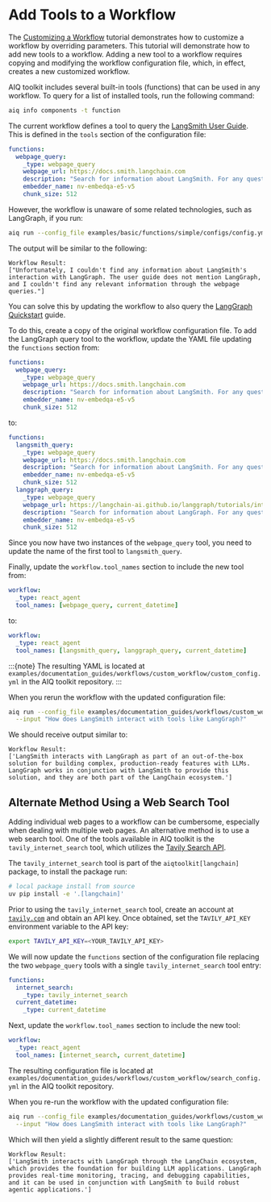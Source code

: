 <!--
SPDX-FileCopyrightText: Copyright (c) 2025, NVIDIA CORPORATION & AFFILIATES. All rights reserved.
SPDX-License-Identifier: Apache-2.0

Licensed under the Apache License, Version 2.0 (the "License");
you may not use this file except in compliance with the License.
You may obtain a copy of the License at

http://www.apache.org/licenses/LICENSE-2.0

Unless required by applicable law or agreed to in writing, software
distributed under the License is distributed on an "AS IS" BASIS,
WITHOUT WARRANTIES OR CONDITIONS OF ANY KIND, either express or implied.
See the License for the specific language governing permissions and
limitations under the License.
-->

# Add Tools to a Workflow

The [Customizing a Workflow](./customize-a-workflow.md) tutorial demonstrates how to customize a workflow by overriding parameters. This tutorial will demonstrate how to add new tools to a workflow. Adding a new tool to a workflow requires copying and modifying the workflow configuration file, which, in effect, creates a new customized workflow.

AIQ toolkit includes several built-in tools (functions) that can be used in any workflow. To query for a list of installed tools, run the following command:
```bash
aiq info components -t function
```

The current workflow defines a tool to query the [LangSmith User Guide](https://docs.smith.langchain.com). This is defined in the `tools` section of the configuration file:
```yaml
functions:
  webpage_query:
    _type: webpage_query
    webpage_url: https://docs.smith.langchain.com
    description: "Search for information about LangSmith. For any questions about LangSmith, you must use this tool!"
    embedder_name: nv-embedqa-e5-v5
    chunk_size: 512
```

However, the workflow is unaware of some related technologies, such as LangGraph, if you run:
```bash
aiq run --config_file examples/basic/functions/simple/configs/config.yml --input "How does LangSmith interact with tools like LangGraph?"
```

The output will be similar to the following:
```
Workflow Result:
["Unfortunately, I couldn't find any information about LangSmith's interaction with LangGraph. The user guide does not mention LangGraph, and I couldn't find any relevant information through the webpage queries."]
```

You can solve this by updating the workflow to also query the [LangGraph Quickstart](https://langchain-ai.github.io/langgraph/tutorials/introduction) guide.

To do this, create a copy of the original workflow configuration file. To add the LangGraph query tool to the workflow, update the YAML file updating the `functions` section from:
```yaml
functions:
  webpage_query:
    _type: webpage_query
    webpage_url: https://docs.smith.langchain.com
    description: "Search for information about LangSmith. For any questions about LangSmith, you must use this tool!"
    embedder_name: nv-embedqa-e5-v5
    chunk_size: 512
```

to:
```yaml
functions:
  langsmith_query:
    _type: webpage_query
    webpage_url: https://docs.smith.langchain.com
    description: "Search for information about LangSmith. For any questions about LangSmith, you must use this tool!"
    embedder_name: nv-embedqa-e5-v5
    chunk_size: 512
  langgraph_query:
    _type: webpage_query
    webpage_url: https://langchain-ai.github.io/langgraph/tutorials/introduction
    description: "Search for information about LangGraph. For any questions about LangGraph, you must use this tool!"
    embedder_name: nv-embedqa-e5-v5
    chunk_size: 512
```

Since you now have two instances of the `webpage_query` tool, you need to update the name of the first tool to `langsmith_query`.

Finally, update the `workflow.tool_names` section to include the new tool from:
```yaml
workflow:
  _type: react_agent
  tool_names: [webpage_query, current_datetime]
```

to:
```yaml
workflow:
  _type: react_agent
  tool_names: [langsmith_query, langgraph_query, current_datetime]
```

:::{note}
The resulting YAML is located at `examples/documentation_guides/workflows/custom_workflow/custom_config.yml` in the AIQ toolkit repository.
:::

When you rerun the workflow with the updated configuration file:
```bash
aiq run --config_file examples/documentation_guides/workflows/custom_workflow/custom_config.yml \
  --input "How does LangSmith interact with tools like LangGraph?"
```

We should receive output similar to:
```
Workflow Result:
['LangSmith interacts with LangGraph as part of an out-of-the-box solution for building complex, production-ready features with LLMs. LangGraph works in conjunction with LangSmith to provide this solution, and they are both part of the LangChain ecosystem.']
```

## Alternate Method Using a Web Search Tool
Adding individual web pages to a workflow can be cumbersome, especially when dealing with multiple web pages. An alternative method is to use a web search tool. One of the tools available in AIQ toolkit is the `tavily_internet_search` tool, which utilizes the [Tavily Search API](https://tavily.com/).

The `tavily_internet_search` tool is part of the `aiqtoolkit[langchain]` package, to install the package run:
```bash
# local package install from source
uv pip install -e '.[langchain]'
```

Prior to using the `tavily_internet_search` tool, create an account at [`tavily.com`](https://tavily.com/) and obtain an API key. Once obtained, set the `TAVILY_API_KEY` environment variable to the API key:
```bash
export TAVILY_API_KEY=<YOUR_TAVILY_API_KEY>
```

We will now update the `functions` section of the configuration file replacing the two `webpage_query` tools with a single `tavily_internet_search` tool entry:
```yaml
functions:
  internet_search:
    _type: tavily_internet_search
  current_datetime:
    _type: current_datetime
```

Next, update the `workflow.tool_names` section to include the new tool:
```yaml
workflow:
  _type: react_agent
  tool_names: [internet_search, current_datetime]
```

The resulting configuration file is located at `examples/documentation_guides/workflows/custom_workflow/search_config.yml` in the AIQ toolkit repository.

When you re-run the workflow with the updated configuration file:
```bash
aiq run --config_file examples/documentation_guides/workflows/custom_workflow/search_config.yml \
  --input "How does LangSmith interact with tools like LangGraph?"
```

Which will then yield a slightly different result to the same question:
```
Workflow Result:
['LangSmith interacts with LangGraph through the LangChain ecosystem, which provides the foundation for building LLM applications. LangGraph provides real-time monitoring, tracing, and debugging capabilities, and it can be used in conjunction with LangSmith to build robust agentic applications.']
```
